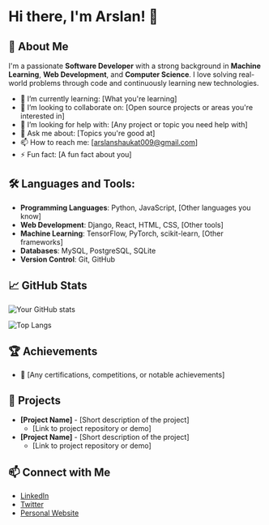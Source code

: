 # Hi there, I'm Arslan! 👋

## 🚀 About Me
I'm a passionate **Software Developer** with a strong background in **Machine Learning**, **Web Development**, and **Computer Science**. I love solving real-world problems through code and continuously learning new technologies.

- 🌱 I’m currently learning: [What you're learning]
- 👯 I’m looking to collaborate on: [Open source projects or areas you're interested in]
- 🤔 I’m looking for help with: [Any project or topic you need help with]
- 💬 Ask me about: [Topics you're good at]
- 📫 How to reach me: [arslanshaukat009@gmail.com]
- ⚡ Fun fact: [A fun fact about you]

## 🛠️ Languages and Tools:
- **Programming Languages**: Python, JavaScript, [Other languages you know]
- **Web Development**: Django, React, HTML, CSS, [Other tools]
- **Machine Learning**: TensorFlow, PyTorch, scikit-learn, [Other frameworks]
- **Databases**: MySQL, PostgreSQL, SQLite
- **Version Control**: Git, GitHub

## 📈 GitHub Stats
![Your GitHub stats](https://github-readme-stats.vercel.app/api?username=arslan-sb&show_icons=true&theme=radical)

![Top Langs](https://github-readme-stats.vercel.app/api/top-langs/?username=arslan-sb&layout=compact&theme=radical)

## 🏆 Achievements
- 🥇 [Any certifications, competitions, or notable achievements]

## 💼 Projects
- **[Project Name]** - [Short description of the project]
  - [Link to project repository or demo]
- **[Project Name]** - [Short description of the project]
  - [Link to project repository or demo]

## 📫 Connect with Me
- [LinkedIn]([https://www.linkedin.com/in/yourprofile/](https://www.linkedin.com/in/arslan-shaukat-12503a155/))
- [Twitter](https://twitter.com/arslanshaukatsb/)
- [Personal Website](https://arslan-sb.github.io/)

<!--
**arslan-sb/arslan-sb** is a ✨ _special_ ✨ repository because its `README.md` (this file) appears on your GitHub profile.

Here are some ideas to get you started:

- 🔭 I’m currently working on ...
- 🌱 I’m currently learning ...
- 👯 I’m looking to collaborate on ...
- 🤔 I’m looking for help with ...
- 💬 Ask me about ...
- 📫 How to reach me: ...
- 😄 Pronouns: ...
- ⚡ Fun fact: ...
-->
